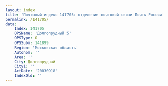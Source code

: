 ```yaml
---
layout: index
title: 'Почтовый индекс 141705: отделение почтовой связи Почты России'
permalink: /141705/
data:
    Index: 141705
    OPSName: 'Долгопрудный 5'
    OPSType: О
    OPSSubm: 141899
    Region: 'Московская область'
    Autonom: ''
    Area: ''
    City: Долгопрудный
    City1: ''
    ActDate: '20030918'
    IndexOld: ''
---
```

